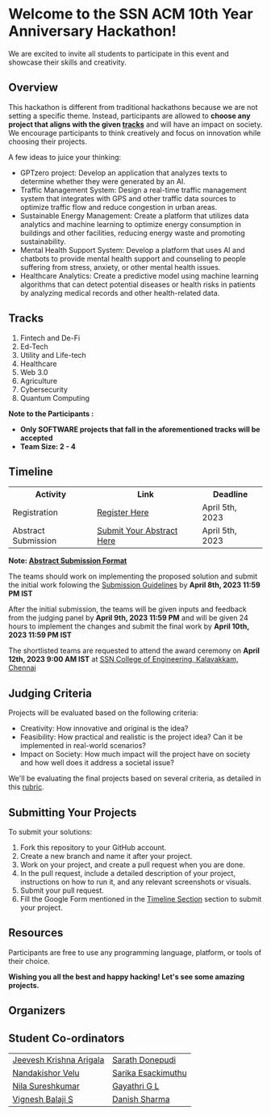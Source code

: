 <h1>Welcome to the SSN ACM 10th Year Anniversary Hackathon!</h1>
<p>We are excited to invite all students to participate in this event and showcase their skills and creativity.</p>

<h2>Overview</h2>
<p>This hackathon is different from traditional hackathons because we are not setting a specific theme. Instead, participants are allowed to <strong>choose any project that aligns with the given <a href="#Tracks">tracks</a></strong> and  will have an impact on society. We encourage participants to think creatively and focus on innovation while choosing their projects.</p>
<p>A few ideas to juice your thinking:</p>
<ul>
  <li>GPTzero project: Develop an application that analyzes texts to determine whether they were generated by an AI.</li>
  <li>Traffic Management System: Design a real-time traffic management system that integrates with GPS and other traffic data sources to optimize traffic flow and reduce congestion in urban areas.</li>
  <li>Sustainable Energy Management: Create a platform that utilizes data analytics and machine learning to optimize energy consumption in buildings and other facilities, reducing energy waste and promoting sustainability.</li>
  <li>Mental Health Support System: Develop a platform that uses AI and chatbots to provide mental health support and counseling to people suffering from stress, anxiety, or other mental health issues.</li>
  <li>Healthcare Analytics: Create a predictive model using machine learning algorithms that can detect potential diseases or health risks in patients by analyzing medical records and other health-related data.</li>
</ul>

<h2>Tracks</h2>
<ol>
  <li>Fintech and De-Fi</li>
  <li>Ed-Tech</li>
  <li>Utility and Life-tech</li>
  <li>Healthcare</li>
  <li>Web 3.0</li>
  <li>Agriculture</li>
  <li>Cybersecurity</li>
  <li>Quantum Computing</li>
</ol>

<strong>Note to the Participants : <ul><li>Only SOFTWARE projects that fall in the aforementioned tracks will be accepted</li><li>Team Size: 2 - 4</li></ul></strong>

<h2 id="tm">Timeline</h2>
<table>
    <tr>
        <th>Activity</th>
        <th>Link</th>
        <th>Deadline</th>
    </tr>
    <tr>
        <td>Registration</td>
        <td><a href="https://forms.gle/6ML8HFG4eHNVy5Fs7">Register Here</a></td>
        <td>April 5th, 2023</td>
    </tr>
    <tr>
        <td>Abstract Submission</td>
        <td><a href="https://forms.gle/Cc6jxjwFBZKwkD3w9">Submit Your Abstract Here</a></td>
        <td>April 5th, 2023</td>
    </tr>
</table>
<strong>Note: <a href="https://github.com/SSNACM/SSN-ACM-10th-Anniversary/blob/main/Abstract%20Submission%20Format.docx">Abstract Submission Format</a> </strong>

<br>
<!--<h3>Shortlisted teams will be notified by April 1st, 2023</h3>-->
<p>The teams should work on implementing the proposed solution and submit the initial work folowing the <a href="#sb">Submission Guidelines</a> by <strong>April 8th, 2023 11:59 PM IST</strong></p>
<p>After the initial submission, the teams will be given inputs and feedback from the judging panel by <strong>April 9th, 2023 11:59 PM</strong> and will be given 24 hours to implement the changes and submit the final work by <strong>April 10th, 2023 11:59 PM IST</strong></p>
<p>The shortlisted teams are requested to attend the award ceremony on <strong>April 12th, 2023 9:00 AM IST</strong> at <a href="https://maps.app.goo.gl/s4mZjSBpAgtZ7vBN8">SSN College of Engineering, Kalavakkam, Chennai</a></p>


<h2>Judging Criteria</h2>
<p>Projects will be evaluated based on the following criteria:</p>
<ul>
  <li>Creativity: How innovative and original is the idea?</li>
  <li>Feasibility: How practical and realistic is the project idea? Can it be implemented in real-world scenarios?</li>
  <li>Impact on Society: How much impact will the project have on society and how well does it address a societal issue?</li>
</ul>

<p>We'll be evaluating the final projects based on several criteria, as detailed in this <a href="rubric.md">rubric</a>.</p>

<h2 id="sb">Submitting Your Projects</h2>
<p>To submit your solutions:</p>
<ol>
  <li>Fork this repository to your GitHub account.</li>
  <li>Create a new branch and name it after your project.</li>
  <li>Work on your project, and create a pull request when you are done.</li>
  <li>In the pull request, include a detailed description of your project, instructions on how to run it, and any relevant screenshots or visuals.</li>
  <li>Submit your pull request.</li>
  <li>Fill the Google Form mentioned in the <a href="#tm">Timeline Section</a> section to submit your project.</li>
</ol>

<p></p>

<h2>Resources</h2>
<p>Participants are free to use any programming language, platform, or tools of their choice.</p>


<strong><p>Wishing you all the best and happy hacking! Let's see some amazing projects.</p></strong>


<h2>Organizers</h2>
<h2>Student Co-ordinators</h2>

<table style="width:75%">
	<tr><td><a href="https://jeeveshkrishna.com">Jeevesh Krishna Arigala</a></td><td><a href="https://www.linkedin.com/in/sarath-donepudi/">Sarath Donepudi</a></td></tr>
	<tr><td><a href="https://www.linkedin.com/in/nandakishorv/">Nandakishor Velu</a></td><td><a href="https://www.linkedin.com/in/sarika-esackimuthu-a552051b4">Sarika Esackimuthu</a></td></tr>
	<tr><td><a href="https://www.linkedin.com/in/nila-sureshkumar-175651258">Nila Sureshkumar</a></td><td><a href="https://www.linkedin.com/in/gayathrigl">Gayathri G L</a></td></tr>
	<tr><td><a href="https://www.linkedin.com/in/vignesh-balaji-saravanarajan-397713200">Vignesh Balaji S</a></td><td><a href="https://www.linkedin.com/mwlite/in/danish-sharma-b939671b6">Danish Sharma</a></td></tr>
	
</table>


